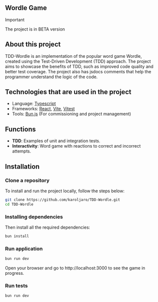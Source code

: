 ## Wordle Game

> [!IMPORTANT]
> The project is in BETA version

## About this project

TDD-Wordle is an implementation of the popular word game Wordle, created using the Test-Driven Development (TDD) approach. The project aims to showcase the benefits of TDD, such as improved code quality and better test coverage. The project also has jsdocs comments that help the programmer understand the logic of the code.

## Technologies that are used in the project
- Language: [Typescript](https://www.typescriptlang.org/)
- Frameworks: [React](https://react.dev/), [Vite](https://vite.dev/), [Vitest](https://vitest.dev/)
- Tools: [Bun.js](https://bun.sh/) (For commissioning and project management)

## Functions
- **TDD**: Examples of unit and integration tests.
- **Interactivity**: Word game with reactions to correct and incorrect attempts.

## Installation

### Clone a repository
To install and run the project locally, follow the steps below:

```bash
git clone https://github.com/karoljaro/TDD-Wordle.git
cd TDD-Wordle
```

### Installing dependencies
Then install all the required dependencies:

```bash
bun install
```

### Run application
```bash
bun run dev
```
Open your browser and go to http://localhost:3000 to see the game in progress.

### Run tests
```bash
bun run dev
```
